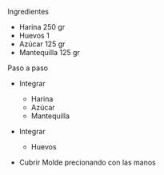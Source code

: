 Ingredientes 
- Harina 250 gr
- Huevos 1
- Azúcar 125 gr
- Mantequilla 125 gr

Paso a paso
- Integrar 
	- Harina
	- Azúcar 
	- Mantequilla 

- Integrar
	- Huevos 

- Cubrir Molde precionando con las manos